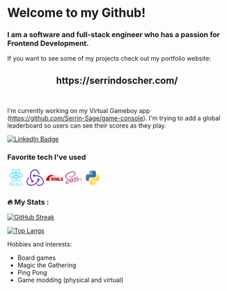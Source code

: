 # Welcome to my Github!

### I am a software and full-stack engineer who has a passion for Frontend Development.

If you want to see some of my projects check out my portfolio website: 
<h2 align="center" decoration="none">https://serrindoscher.com/ </h2>
</br>

I'm currently working on my Virtual Gameboy app (https://github.com/Serrin-Sage/game-console). I'm trying to add a global leaderboard so users can see their scores as they play.

<div id="badges">
  <a href="https://www.linkedin.com/in/serrin-doscher-2a0544224/" target="_blank">
    <img src="https://img.shields.io/badge/LinkedIn-blue?style=for-the-badge&logo=linkedin&logoColor=white" alt="LinkedIn Badge"/>
  </a>
</div>

### Favorite tech I've used
<div>
  <img src="https://github.com/devicons/devicon/blob/master/icons/react/react-original-wordmark.svg" title="React" alt="React" width="40" height="40" />
  <img src="https://github.com/devicons/devicon/blob/master/icons/redux/redux-original.svg" title="Redux" width="40" height="40" />
  <img src="https://github.com/devicons/devicon/blob/master/icons/rails/rails-plain-wordmark.svg" title="Rails" width="40" height="40" />
  <img src="https://github.com/devicons/devicon/blob/master/icons/sass/sass-original.svg" title="SCSS" width="40" height="40" />
  <img src="https://github.com/devicons/devicon/blob/master/icons/python/python-original.svg" title="SCSS" width="40" height="40" />
</div>

### :fire: My Stats :
[![GitHub Streak](http://github-readme-streak-stats.herokuapp.com?user=serrin-sage&theme=dark&background=000000)](https://git.io/streak-stats)

[![Top Langs](https://github-readme-stats.vercel.app/api/top-langs/?username=serrin-sage&layout=compact&theme=vision-friendly-dark)](https://github.com/anuraghazra/github-readme-stats)


Hobbies and interests:
- Board games
- Magic the Gathering
- Ping Pong
- Game modding (physical and virtual)


<!--
**Serrin-Sage/Serrin-Sage** is a ✨ _special_ ✨ repository because its `README.md` (this file) appears on your GitHub profile.

Here are some ideas to get you started:

- 🔭 I’m currently working on ...
- 🌱 I’m currently learning ...
- 👯 I’m looking to collaborate on ...
- 🤔 I’m looking for help with ...
- 💬 Ask me about ...
- 📫 How to reach me: ...
- 😄 Pronouns: ...
- ⚡ Fun fact: ...
-->
